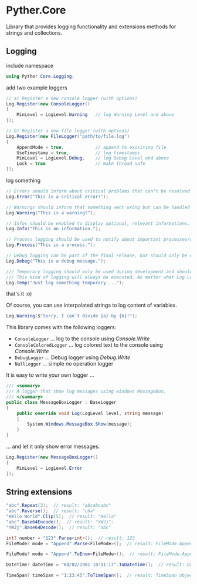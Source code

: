 ﻿# Pyther.Core

Library that provides logging functionality and extensions methods for strings and collections.

## Logging

include namespace
```csharp
using Pyther.Core.Logging;
```

add two example loggers
```csharp
// a) Register a new console logger (with options)
Log.Register(new ConsoleLogger()
{
    MinLevel = LogLevel.Warning   // log Warning Level and above
});

// b) Register a new file logger (with options)
Log.Register(new FileLogger("path/to/file.log")
{
    AppendMode = true,            // append to exisiting file
    UseTimestamp = true,          // log timestamps
    MinLevel = LogLevel.Debug,    // log Debug Level and above
    Lock = true                   // make thread safe
});
```

log something
```csharp
// Errors should inform about critical problems that can't be resolved by the system. 
Log.Error("This is a critical error!");

// Warnings should inform that something went wrong but can be handled by the system.
Log.Warning("This is a warning!");

// Infos should be enabled to display optional, relevant informations.
Log.Info("This is an information.");

// Process logging should be used to notify about important processes/steps.
Log.Process("This is a process.");

// Debug logging can be part of the final release, but should only be enabled when required to find problems.
Log.Debug("This is a debug message.");

/// Temporary logging should only be used during development and should completely be removed on final releases.
/// This kind of logging will always be executed. No matter what Log Level was chosen.
Log.Temp("Just log something temporary ...");
```

that's it :o)

Of course, you can use interpolated strings to log content of variables.
```csharp
Log.Warning($"Sorry, I can`t divide {a} by {b}!");
```

This library comes with the following loggers:
- `ConsoleLogger` ... log to the console using *Console.Write*
- `ConsoleColoredLogger` ... log colored text to the console using *Console.Write*
- `DebugLogger` ... Debug logger using *Debug.Write*
- `NullLogger` ... simple no operation logger

It is easy to write your own logger ...
```csharp
/// <summary>
/// A logger that show log messages using windows MessageBox.
/// </summary>
public class MessageBoxLogger : BaseLogger
{
    public override void Log(LogLevel level, string message)
    {
        System.Windows.MessageBox.Show(message);
    }
}
```

... and let it only show error messages:
```csharp
Log.Register(new MessageBoxLogger()
{
    MinLevel = LogLevel.Error
});
```

## String extensions

```csharp
"abc".Repeat(3);  // result: "abcabcabc"
"abc".Reverse();  // result: "cba"
"Hello World".Clip(5);  // result: "Hello"
"abc".Base64Encode();  // result: "YWJj";
"YWJj".Base64Decode();  // result: "abc"

int? number = "123".Parse<int>();  // result: 123
FileMode? mode = "Append".Parse<FileMode>();  // result: FileMode.Append

FileMode? mode = "Append".ToEnum<FileMode>();  // result: FileMode.Append

DateTime? dateTime = "04/02/1981 10:51:17".ToDateTime();  // result: DateTime object

TimeSpan? timeSpan = "1:23:45".ToTimeSpan();  // result: TimeSpan object
 
```
